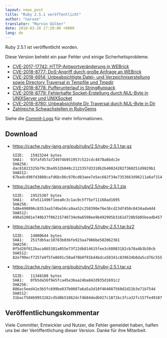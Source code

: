 ```yaml
---
layout: news_post
title: "Ruby 2.5.1 veröffentlicht"
author: "naruse"
translator: "Marvin Gülker"
date: 2018-03-28 17:20:00 +0000
lang: de
---
```


Ruby 2.5.1 ist veröffentlicht worden.

Diese Version behebt ein paar Fehler und einige Sicherheitsprobleme.

* [CVE-2017-17742: HTTP-Antwortveränderung in WEBrick](/de/news/2018/03/28/http-response-splitting-in-webrick-cve-2017-17742/)
* [CVE-2018-8777: DoS-Angriff durch große Anfrage an WEBrick](/de/news/2018/03/28/large-request-dos-in-webrick-cve-2018-8777/)
* [CVE-2018-6914: Unbeabsichtigte Datei- und Verzeichniserstellung sowie Directory Traversal in Tempfile und Tmpdir](/de/news/2018/03/28/unintentional-file-and-directory-creation-with-directory-traversal-cve-2018-6914/)
* [CVE-2018-8778: Pufferunterlauf in String#unpack](/de/news/2018/03/28/buffer-under-read-unpack-cve-2018-8778/)
* [CVE-2018-8779: Fehlerhafte Socket-Erstellung durch NUL-Byte in UNIXServer und UNIXSocket](/de/news/2018/03/28/poisoned-nul-byte-unixsocket-cve-2018-8779/)
* [CVE-2018-8780: Unbeabsichtigte Dir Traversal durch NUL-Byte in Dir](/de/news/2018/03/28/poisoned-nul-byte-dir-cve-2018-8780/)
* [Zahlreiche Schwachstellen in RubyGems](/de/news/2018/02/17/multiple-vulnerabilities-in-rubygems/)

Siehe die
[Commit-Logs](https://github.com/ruby/ruby/compare/v2_5_0...v2_5_1)
für mehr Informationen.

## Download

* <https://cache.ruby-lang.org/pub/ruby/2.5/ruby-2.5.1.tar.gz>

      SIZE:   15923244 bytes
      SHA1:   93fafd57a724974b951957c522cdc4478a6bdc2e
      SHA256: dac81822325b79c3ba9532b048c2123357d3310b2b40024202f360251d9829b1
      SHA512: 67badcd96fd3808cafd6bc86c970cd83aee7e5ec682f34e7353663d96211a6af314a4c818e537ec8ca51fbc0737aac4e28e0ebacf1a4d1e13db558b623a0f6b1

* <https://cache.ruby-lang.org/pub/ruby/2.5/ruby-2.5.1.zip>

      SIZE:   19525307 bytes
      SHA1:   4fe511496f1eea0c3c1ac0c5f75ef11168ad1695
      SHA256: 5d8e490896c8353aa574be56ca9aa52c250390e76e36cd23df450c0434ada4d4
      SHA512: 490a52081e740b37f06215740734e9a6598ee9b492995b3161d720b5b05beadb4570aa526b3df01f686881b1e259aa7d4a59c1f398989dc2d5f8250342d986f7

* <https://cache.ruby-lang.org/pub/ruby/2.5/ruby-2.5.1.tar.bz2>

      SIZE:   14000644 bytes
      SHA1:   251fdb5ac10783b036fe923aa7986be582062361
      SHA256: 0f5d20f012baca865381a055e73f22db814615fee3c68083182cb78a4b3b30cb
      SHA512: 82e799ecf7257a9f5fe8691c50a478b0f91bd4bdca50341c839634b0da5cd76c5556965cb9437264b66438434c94210c949fe9dab88cbc5b3b7fa34b5382659b

* <https://cache.ruby-lang.org/pub/ruby/2.5/ruby-2.5.1.tar.xz>

      SIZE:   11348108 bytes
      SHA1:   0fb5da56f9e5fca45e36aa24ba842d935d1691c2
      SHA256: 886ac5eed41e3b5fc699be837b0087a6a5a3d10f464087560d2d21b3e71b754d
      SHA512: 31bacf58469953282cd5d8b51862dcf4b84dedb927c1871bc3fca32fc157fe49187631575a70838705fe246f4555647577a7ecc26894445a7d64de5503dc11b4

## Veröffentlichungskommentar

Viele Committer, Entwickler und Nutzer, die Fehler gemeldet haben,
halfen uns bei der Veröffentlichung dieser Version. Danke für ihre
Mitarbeit.
